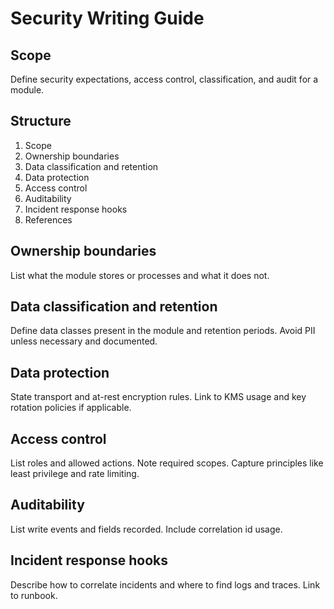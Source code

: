 # Security Writing Guide

## Scope
Define security expectations, access control, classification, and audit for a module.

## Structure
1. Scope
2. Ownership boundaries
3. Data classification and retention
4. Data protection
5. Access control
6. Auditability
7. Incident response hooks
8. References

## Ownership boundaries
List what the module stores or processes and what it does not.

## Data classification and retention
Define data classes present in the module and retention periods. Avoid PII unless necessary and documented.

## Data protection
State transport and at-rest encryption rules. Link to KMS usage and key rotation policies if applicable.

## Access control
List roles and allowed actions. Note required scopes. Capture principles like least privilege and rate limiting.

## Auditability
List write events and fields recorded. Include correlation id usage.

## Incident response hooks
Describe how to correlate incidents and where to find logs and traces. Link to runbook.
